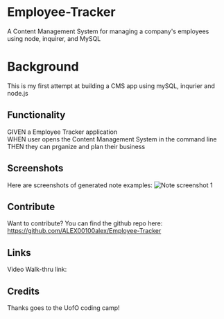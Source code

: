 # Employee-Tracker
 A Content Management System for managing a company's employees using node, inquirer, and MySQL

# Background 

This is my first attempt at building a CMS app using mySQL, inqurier and node.js

## Functionality

GIVEN a Employee Tracker application <br />
WHEN user opens the Content Management System in the command line <br />
THEN they can prganize and plan their business <br />

## Screenshots 

Here are screenshots of generated note examples:
![Note screenshot 1](https://user-images.githubusercontent.com/53154900/107731634-4fdca600-6cab-11eb-8fe5-3991f60fe17b.PNG)

## Contribute

Want to contribute? You can find the github repo here: https://github.com/ALEX00100alex/Employee-Tracker 

## Links

Video Walk-thru link: 

## Credits

Thanks goes to the UofO coding camp!
